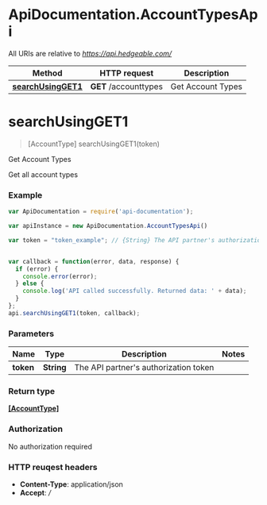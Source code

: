 # ApiDocumentation.AccountTypesApi

All URIs are relative to *https://api.hedgeable.com/*

Method | HTTP request | Description
------------- | ------------- | -------------
[**searchUsingGET1**](AccountTypesApi.md#searchUsingGET1) | **GET** /accounttypes | Get Account Types


<a name="searchUsingGET1"></a>
# **searchUsingGET1**
> [AccountType] searchUsingGET1(token)

Get Account Types

Get all account types

### Example
```javascript
var ApiDocumentation = require('api-documentation');

var apiInstance = new ApiDocumentation.AccountTypesApi()

var token = "token_example"; // {String} The API partner's authorization token


var callback = function(error, data, response) {
  if (error) {
    console.error(error);
  } else {
    console.log('API called successfully. Returned data: ' + data);
  }
};
api.searchUsingGET1(token, callback);
```

### Parameters

Name | Type | Description  | Notes
------------- | ------------- | ------------- | -------------
 **token** | **String**| The API partner&#39;s authorization token | 

### Return type

[**[AccountType]**](AccountType.md)

### Authorization

No authorization required

### HTTP reuqest headers

 - **Content-Type**: application/json
 - **Accept**: */*

